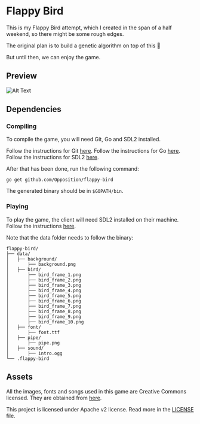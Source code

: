 # Flappy Bird

This is my Flappy Bird attempt, which I created in the span of a half weekend, so there might be some rough edges.

The original plan is to build a genetic algorithm on top of this 🤖

But until then, we can enjoy the game.

## Preview

![Alt Text](https://github.com/Opposition/flappy-bird/raw/master/preview/flappy-bird.gif)

## Dependencies

### Compiling

To compile the game, you will need Git, Go and SDL2 installed. 

Follow the instructions for Git [here](https://git-scm.com/book/en/v2/Getting-Started-Installing-Git). 
Follow the instructions for Go [here](https://golang.org/dl/).
Follow the instructions for SDL2 [here](https://github.com/veandco/go-sdl2).

After that has been done, run the following command:

    go get github.com/Opposition/flappy-bird

The generated binary should be in `$GOPATH/bin`.

### Playing

To play the game, the client will need SDL2 installed on their machine. Follow the instructions [here](https://github.com/veandco/go-sdl2).

Note that the data folder needs to follow the binary:

    flappy-bird/
    ├── data/
    │   ├── background/
    │       ├── background.png
    │   ├── bird/
    │       ├── bird_frame_1.png
    │       ├── bird_frame_2.png
    │       ├── bird_frame_3.png
    │       ├── bird_frame_4.png
    │       ├── bird_frame_5.png
    │       ├── bird_frame_6.png
    │       ├── bird_frame_7.png
    │       ├── bird_frame_8.png
    │       ├── bird_frame_9.png
    │       ├── bird_frame_10.png
    │   ├── font/
    │       ├── font.ttf
    │   ├── pipe/
    │       ├── pipe.png
    │   ├── sound/
    │       ├── intro.ogg
    └── .flappy-bird

## Assets

All the images, fonts and songs used in this game are Creative Commons licensed. They are obtained from [here](https://opengameart.org/).

This project is licensed under Apache v2 license. Read more in the [LICENSE](LICENSE) file.